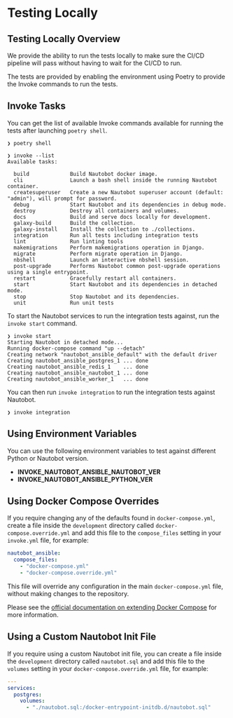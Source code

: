 # Testing Locally

## Testing Locally Overview

We provide the ability to run the tests locally to make sure the CI/CD pipeline will pass without having to wait for the CI/CD to run.

The tests are provided by enabling the environment using Poetry to provide the Invoke commands to run the tests.

## Invoke Tasks

You can get the list of available Invoke commands available for running the tests after launching `poetry shell`.

```shell
❯ poetry shell
```

```shell
❯ invoke --list
Available tasks:

  build             Build Nautobot docker image.
  cli               Launch a bash shell inside the running Nautobot container.
  createsuperuser   Create a new Nautobot superuser account (default: "admin"), will prompt for password.
  debug             Start Nautobot and its dependencies in debug mode.
  destroy           Destroy all containers and volumes.
  docs              Build and serve docs locally for development.
  galaxy-build      Build the collection.
  galaxy-install    Install the collection to ./collections.
  integration       Run all tests including integration tests
  lint              Run linting tools
  makemigrations    Perform makemigrations operation in Django.
  migrate           Perform migrate operation in Django.
  nbshell           Launch an interactive nbshell session.
  post-upgrade      Performs Nautobot common post-upgrade operations using a single entrypoint.
  restart           Gracefully restart all containers.
  start             Start Nautobot and its dependencies in detached mode.
  stop              Stop Nautobot and its dependencies.
  unit              Run unit tests
```

To start the Nautobot services to run the integration tests against, run the `invoke start` command.

```shell
❯ invoke start
Starting Nautobot in detached mode...
Running docker-compose command "up --detach"
Creating network "nautobot_ansible_default" with the default driver
Creating nautobot_ansible_postgres_1 ... done
Creating nautobot_ansible_redis_1    ... done
Creating nautobot_ansible_nautobot_1 ... done
Creating nautobot_ansible_worker_1   ... done
```

You can then run `invoke integration` to run the integration tests against Nautobot.

```
❯ invoke integration
```

## Using Environment Variables

You can use the following environment variables to test against different Python or Nautobot version.

- **INVOKE_NAUTOBOT_ANSIBLE_NAUTOBOT_VER**
- **INVOKE_NAUTOBOT_ANSIBLE_PYTHON_VER**

## Using Docker Compose Overrides

If you require changing any of the defaults found in `docker-compose.yml`, create a file inside the `development` directory called `docker-compose.override.yml` and add this file to the `compose_files` setting in your `invoke.yml` file, for example:

```yaml
nautobot_ansible:
  compose_files:
    - "docker-compose.yml"
    - "docker-compose.override.yml"
```

This file will override any configuration in the main `docker-compose.yml` file, without making changes to the repository.

Please see the [official documentation on extending Docker Compose](https://docs.docker.com/compose/extends/) for more information.

## Using a Custom Nautobot Init File

If you require using a custom Nautobot init file, you can create a file inside the `development` directory called `nautobot.sql` and add this file to the `volumes` setting in your `docker-compose.override.yml` file, for example:

```yaml
---
services:
  postgres:
    volumes:
      - "./nautobot.sql:/docker-entrypoint-initdb.d/nautobot.sql"
```
